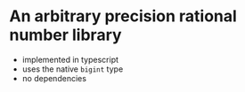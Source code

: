 # An arbitrary precision rational number library

* implemented in typescript
* uses the native `bigint` type
* no dependencies
